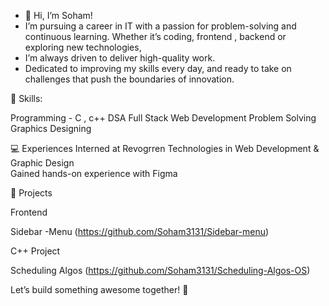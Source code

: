 - 👋 Hi, I’m Soham!
- I’m pursuing a career in IT with a passion for problem-solving and continuous learning. Whether it’s coding, frontend , backend or exploring new technologies,
- I’m always driven to deliver high-quality work.
- Dedicated to improving my skills every day, and ready to take on challenges that push the boundaries of innovation.
 
🔧 Skills:

Programming - C , c++ 
DSA
Full Stack Web Development
Problem Solving
Graphics Designing

💻 Experiences
Interned at Revogrren Technologies in Web Development & Graphic Design  
Gained hands-on experience with Figma

🎨 Projects 

Frontend

Sidebar -Menu (https://github.com/Soham3131/Sidebar-menu)

C++ Project

Scheduling Algos (https://github.com/Soham3131/Scheduling-Algos-OS)

Let’s build something awesome together! 🌟




<!---
Soham3131/Soham3131 is a ✨ special ✨ repository because its `README.md` (this file) appears on your GitHub profile.
You can click the Preview link to take a look at your changes.
--->
